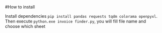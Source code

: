 #How to install

Install dependencies `pip install pandas requests tqdm colorama openpyxl`.
Then execute `python.exe invoice finder.py`, you will fill file name and choose which sheet
